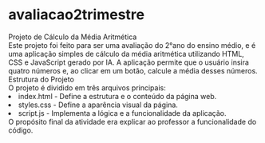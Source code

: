 # avaliacao2trimestre
<div>
Projeto de Cálculo da Média Aritmética
</div> 

<div>
Este projeto foi feito para ser uma avaliação do 2°ano do ensino médio, e é uma aplicação simples de cálculo da média aritmética utilizando HTML, CSS e JavaScript gerado por IA. A aplicação permite que o usuário insira quatro números e, ao clicar em um botão, calcule a média desses números.
</div> 

<div>
Estrutura do Projeto
</div> 

<div> 
O projeto é dividido em três arquivos principais:
</div> 

<div>
<li>index.html - Define a estrutura e o conteúdo da página web.</li> 
<li>styles.css - Define a aparência visual da página.</li> 
<li>script.js - Implementa a lógica e a funcionalidade da aplicação.</li> 
</div> 

<div>
O propósito final da atividade era explicar ao professor a funcionalidade do código.
  
</div>
